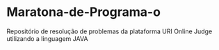# Maratona-de-Programa-o
Repositório de resolução de problemas da plataforma URI Online Judge utilizando a linguagem JAVA
